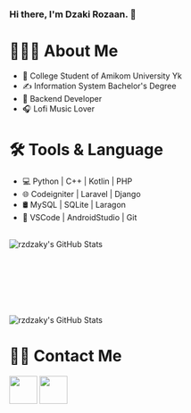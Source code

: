 ### Hi there, I'm Dzaki Rozaan. 👋


# 👨🏻‍💻 About Me

- 🏫 College Student of Amikom University Yk
- ✍️ Information System Bachelor's Degree
- 💼 Backend Developer
- 🎧 Lofi Music Lover 

# 🛠 Tools & Language
- 💻   Python | C++ | Kotlin | PHP
- 🌐   Codeigniter | Laravel | Django
- 🛢    MySQL | SQLite | Laragon 
- 🔧   VSCode | AndroidStudio | Git 

<br />

  <img align="left" alt="rzdzaky's GitHub Stats" src="https://github-readme-stats.vercel.app/api?username=rzdzaky&show_icons=true&theme=midnight-purple" />

<br />
<br />
<br />
<br />
<br />
<br />
<br />
<br />

  <img align="left" alt="rzdzaky's GitHub Stats" src="https://github-readme-stats.vercel.app/api/top-langs/?username=rzdzaky&layout=compact&theme=midnight-purple" src="https://github.com/rzdzaky/github-readme-stats&theme=midnight-purple "/>

<br />

# 🤝🏻 Contact Me
<p align="left">  
  <a href="https://www.instagram.com/rzdzaky/" rel="nofollow"><img src="https://camo.githubusercontent.com/391216beb04237201011e57f6cfac97e6324385bb7edb0fc93944beb9125b193/68747470733a2f2f696d672e69636f6e73382e636f6d2f706c6173746963696e652f3130302f3030303030302f696e7374616772616d2d6e65772e706e67" width="50" data-canonical-src="https://img.icons8.com/plasticine/100/000000/instagram-new.png" style="max-width:100%;"></a>  
  <a href="mailto:dzakyrz25@gmail.com"><img src="https://camo.githubusercontent.com/0b284ad31336fce94b81ed72e0e51a99bc2febd3bc995c423dabf4def3a9c534/68747470733a2f2f696d672e69636f6e73382e636f6d2f706c6173746963696e652f3130302f3030303030302f676d61696c2e706e67" width="50" data-canonical-src="https://img.icons8.com/plasticine/100/000000/gmail.png" style="max-width:100%;"></a>
</p>

